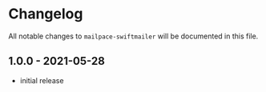 # Changelog

All notable changes to `mailpace-swiftmailer` will be documented in this file.

## 1.0.0 - 2021-05-28

- initial release
